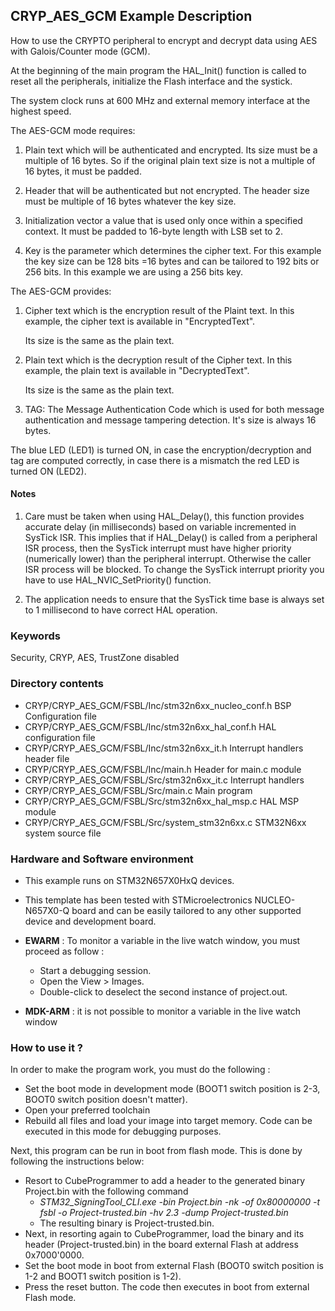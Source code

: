 ## <b>CRYP_AES_GCM Example Description</b>

How to use the CRYPTO peripheral to encrypt and decrypt data using AES with
Galois/Counter mode (GCM).

At the beginning of the main program the HAL_Init() function is called to reset
all the peripherals, initialize the Flash interface and the systick.

The system clock runs at 600 MHz and external memory interface at the highest speed.

The AES-GCM mode requires:

1. Plain text which will be authenticated and encrypted. Its size must be a
   multiple of 16 bytes. So if the original plain text size is not a multiple
   of 16 bytes, it must be padded.
   
2. Header that will be authenticated but not encrypted. The header size must be
   multiple of 16 bytes whatever the key size.
   
3. Initialization vector a value that is used only once within a specified
   context. It must be padded to 16-byte length with LSB set to 2.
   
4. Key is the parameter which determines the cipher text. For this example the
   key size can be 128 bits =16 bytes and can be tailored to 192 bits or 256 bits.
   In this example we are using a 256 bits key.

The AES-GCM provides:

1. Cipher text which is the encryption result of the Plaint text. In this
   example, the cipher text is available in "EncryptedText".
   
   Its size is the same as the plain text.
   
2. Plain text which is the decryption result of the Cipher text. In this
   example, the plain text is available in "DecryptedText".
   
   Its size is the same as the plain text.
   
3. TAG: The Message Authentication Code which is used for both message
   authentication and message tampering detection. It's size is always 16 bytes.

The blue LED (LED1) is turned ON, in case the encryption/decryption and tag are
computed correctly, in case there is a mismatch the red LED is turned ON (LED2).

#### <b>Notes</b>

   1. Care must be taken when using HAL_Delay(), this function provides accurate delay (in milliseconds)
      based on variable incremented in SysTick ISR. This implies that if HAL_Delay() is called from
      a peripheral ISR process, then the SysTick interrupt must have higher priority (numerically lower)
      than the peripheral interrupt. Otherwise the caller ISR process will be blocked.
      To change the SysTick interrupt priority you have to use HAL_NVIC_SetPriority() function.

   2. The application needs to ensure that the SysTick time base is always set to 1 millisecond
      to have correct HAL operation.

### <b>Keywords</b>

Security, CRYP, AES, TrustZone disabled

### <b>Directory contents</b>

  - CRYP/CRYP_AES_GCM/FSBL/Inc/stm32n6xx_nucleo_conf.h         BSP Configuration file
  - CRYP/CRYP_AES_GCM/FSBL/Inc/stm32n6xx_hal_conf.h            HAL configuration file
  - CRYP/CRYP_AES_GCM/FSBL/Inc/stm32n6xx_it.h                  Interrupt handlers header file
  - CRYP/CRYP_AES_GCM/FSBL/Inc/main.h                          Header for main.c module
  - CRYP/CRYP_AES_GCM/FSBL/Src/stm32n6xx_it.c                  Interrupt handlers
  - CRYP/CRYP_AES_GCM/FSBL/Src/main.c                          Main program
  - CRYP/CRYP_AES_GCM/FSBL/Src/stm32n6xx_hal_msp.c             HAL MSP module
  - CRYP/CRYP_AES_GCM/FSBL/Src/system_stm32n6xx.c              STM32N6xx system source file

### <b>Hardware and Software environment</b>

  - This example runs on STM32N657X0HxQ devices.

  - This template has been tested with STMicroelectronics NUCLEO-N657X0-Q
    board and can be easily tailored to any other supported device
    and development board.

  - **EWARM** : To monitor a variable in the live watch window, you must proceed as follow :
    - Start a debugging session.
    - Open the View > Images.
    - Double-click to deselect the second instance of project.out. 

  - **MDK-ARM** : it is not possible to monitor a variable in the live watch window    

### <b>How to use it ?</b>

In order to make the program work, you must do the following :

 - Set the boot mode in development mode (BOOT1 switch position is 2-3, BOOT0 switch position doesn't matter).
 - Open your preferred toolchain
 - Rebuild all files and load your image into target memory. Code can be executed in this mode for debugging purposes.

 Next, this program can be run in boot from flash mode. This is done by following the instructions below:
 
 - Resort to CubeProgrammer to add a header to the generated binary Project.bin with the following command
   - *STM32_SigningTool_CLI.exe -bin Project.bin -nk -of 0x80000000 -t fsbl -o Project-trusted.bin -hv 2.3 -dump Project-trusted.bin*
   - The resulting binary is Project-trusted.bin.
 - Next, in resorting again to CubeProgrammer, load the binary and its header (Project-trusted.bin) in the board external Flash at address 0x7000'0000.
 - Set the boot mode in boot from external Flash (BOOT0 switch position is 1-2 and BOOT1 switch position is 1-2).
 - Press the reset button. The code then executes in boot from external Flash mode.
